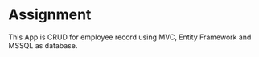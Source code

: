 # Assignment
This App is CRUD for employee record using MVC, Entity Framework and MSSQL as database.
